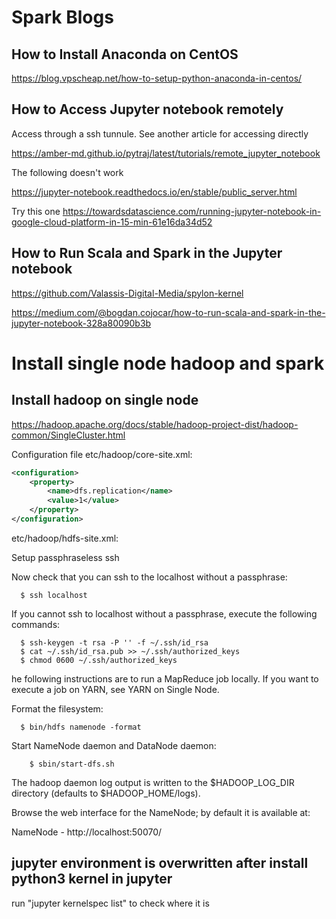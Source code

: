 # Spark Blogs
## How to Install Anaconda on CentOS
https://blog.vpscheap.net/how-to-setup-python-anaconda-in-centos/

## How to Access Jupyter notebook remotely
Access through a ssh tunnule. See another article for accessing directly

https://amber-md.github.io/pytraj/latest/tutorials/remote_jupyter_notebook

The following doesn't work

https://jupyter-notebook.readthedocs.io/en/stable/public_server.html

Try this one
https://towardsdatascience.com/running-jupyter-notebook-in-google-cloud-platform-in-15-min-61e16da34d52

## How to Run Scala and Spark in the Jupyter notebook
https://github.com/Valassis-Digital-Media/spylon-kernel

https://medium.com/@bogdan.cojocar/how-to-run-scala-and-spark-in-the-jupyter-notebook-328a80090b3b


# Install single node hadoop and spark
## Install hadoop on single node
https://hadoop.apache.org/docs/stable/hadoop-project-dist/hadoop-common/SingleCluster.html

Configuration file
etc/hadoop/core-site.xml:
```xml
<configuration>
    <property>
        <name>dfs.replication</name>
        <value>1</value>
    </property>
</configuration>
```
etc/hadoop/hdfs-site.xml:

Setup passphraseless ssh

Now check that you can ssh to the localhost without a passphrase:
```
  $ ssh localhost
```
If you cannot ssh to localhost without a passphrase, execute the following commands:
```
  $ ssh-keygen -t rsa -P '' -f ~/.ssh/id_rsa
  $ cat ~/.ssh/id_rsa.pub >> ~/.ssh/authorized_keys
  $ chmod 0600 ~/.ssh/authorized_keys
```

he following instructions are to run a MapReduce job locally. If you want to execute a job on YARN, see YARN on Single Node.

Format the filesystem:
```
  $ bin/hdfs namenode -format
```

Start NameNode daemon and DataNode daemon:
```
    $ sbin/start-dfs.sh
```

The hadoop daemon log output is written to the $HADOOP_LOG_DIR directory (defaults to $HADOOP_HOME/logs).

Browse the web interface for the NameNode; by default it is available at:

NameNode - http://localhost:50070/

## jupyter environment is overwritten after install python3 kernel in jupyter
run "jupyter kernelspec list" to check where it is
